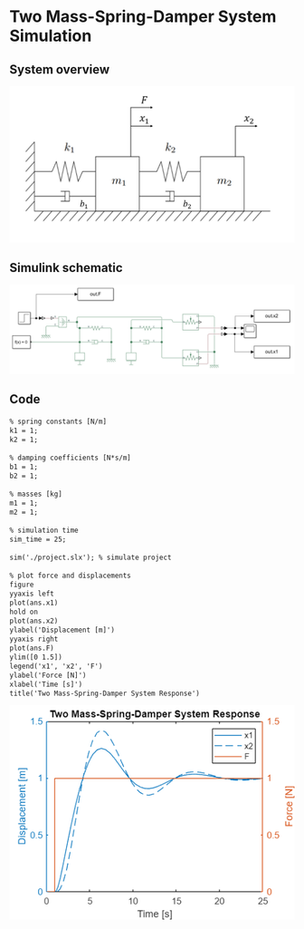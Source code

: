 # Two Mass-Spring-Damper System Simulation
## System overview

![image_0.png](project_media/image_0.png)

## Simulink schematic

![image_1.png](project_media/image_1.png)

## Code

```matlab:Code
% spring constants [N/m]
k1 = 1;
k2 = 1;

% damping coefficients [N*s/m]
b1 = 1;
b2 = 1;

% masses [kg]
m1 = 1;
m2 = 1;

% simulation time
sim_time = 25;

sim('./project.slx'); % simulate project

% plot force and displacements
figure
yyaxis left
plot(ans.x1)
hold on 
plot(ans.x2)
ylabel('Displacement [m]')
yyaxis right
plot(ans.F)
ylim([0 1.5])
legend('x1', 'x2', 'F')
ylabel('Force [N]')
xlabel('Time [s]')
title('Two Mass-Spring-Damper System Response')
```

![figure_0.png](project_media/figure_0.png)
